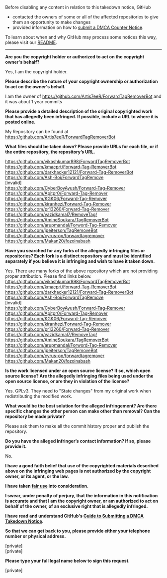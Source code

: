 Before disabling any content in relation to this takedown notice, GitHub
- contacted the owners of some or all of the affected repositories to give them an opportunity to make changes
- provided information on how to [submit a DMCA Counter Notice](https://docs.github.com/en/articles/guide-to-submitting-a-dmca-counter-notice).

To learn about when and why GitHub may process some notices this way, please visit our [README](https://github.com/github/dmca/blob/master/README.md).

---

**Are you the copyright holder or authorized to act on the copyright owner's behalf?**

Yes, I am the copyright holder.

**Please describe the nature of your copyright ownership or authorization to act on the owner's behalf.**

I am the owner of https://github.com/Artis7eeR/ForwardTagRemoverBot and it was about 1 year commits

**Please provide a detailed description of the original copyrighted work that has allegedly been infringed. If possible, include a URL to where it is posted online.**

My Repository can be found at https://github.com/Artis7eeR/ForwardTagRemoverBot

**What files should be taken down? Please provide URLs for each file, or if the entire repository, the repository’s URL.**

https://github.com/vikashkumar898/ForwardTagRemoverBot  
https://github.com/kmacprt/Forward-Tag-RemoverBot  
https://github.com/darkhacker12121/Forward-Tag-RemoverBot  
https://github.com/Ash-Boi/ForwardTagRemove  
[invalid]  
https://github.com/CyberBoyAyush/Forward-Tag-Remover  
https://github.com/Apitpr0/Forward-Tag-Remover  
https://github.com/KGK06/Forward-Tag-Remover  
https://github.com/kiranhezi/Forward-Tag-Remover  
https://github.com/pr13260/Forward-Tag-Remover  
https://github.com/yazidkamal7/RemoveTag/  
https://github.com/AmineSoukara/TagRemoverBot  
https://github.com/arupmandal/Forword-Tag-Remover  
https://github.com/jpeiterson/TagRemoveBot  
https://github.com/cyrus-op/forwardtagremover  
https://github.com/Makan20/fozolnabash

**Have you searched for any forks of the allegedly infringing files or repositories? Each fork is a distinct repository and must be identified separately if you believe it is infringing and wish to have it taken down.**

Yes. There are many forks of the above repository which are not providing proper attribution. Please find links below.  
https://github.com/vikashkumar898/ForwardTagRemoverBot  
https://github.com/kmacprt/Forward-Tag-RemoverBot  
https://github.com/darkhacker12121/Forward-Tag-RemoverBot  
https://github.com/Ash-Boi/ForwardTagRemove  
[invalid]    
https://github.com/CyberBoyAyush/Forward-Tag-Remover  
https://github.com/Apitpr0/Forward-Tag-Remover  
https://github.com/KGK06/Forward-Tag-Remover  
https://github.com/kiranhezi/Forward-Tag-Remover  
https://github.com/pr13260/Forward-Tag-Remover  
https://github.com/yazidkamal7/RemoveTag/  
https://github.com/AmineSoukara/TagRemoverBot  
https://github.com/arupmandal/Forword-Tag-Remover  
https://github.com/jpeiterson/TagRemoveBot  
https://github.com/cyrus-op/forwardtagremover  
https://github.com/Makan20/fozolnabash

**Is the work licensed under an open source license? If so, which open source license? Are the allegedly infringing files being used under the open source license, or are they in violation of the license?**

Yes. GPLv3. They need to "State changes" from my original work when redistributing the modified work.

**What would be the best solution for the alleged infringement? Are there specific changes the other person can make other than removal? Can the repository be made private?**

Please ask them to make all the commit history proper and publish the repository.

**Do you have the alleged infringer’s contact information? If so, please provide it.**

No.

**I have a good faith belief that use of the copyrighted materials described above on the infringing web pages is not authorized by the copyright owner, or its agent, or the law.**

**I have taken <a href="https://www.lumendatabase.org/topics/22">fair use</a> into consideration.**

**I swear, under penalty of perjury, that the information in this notification is accurate and that I am the copyright owner, or am authorized to act on behalf of the owner, of an exclusive right that is allegedly infringed.**

**I have read and understand GitHub's <a href="https://docs.github.com/articles/guide-to-submitting-a-dmca-takedown-notice/">Guide to Submitting a DMCA Takedown Notice</a>.**

**So that we can get back to you, please provide either your telephone number or physical address.**

[private]  
[private]

**Please type your full legal name below to sign this request.**

[private]
